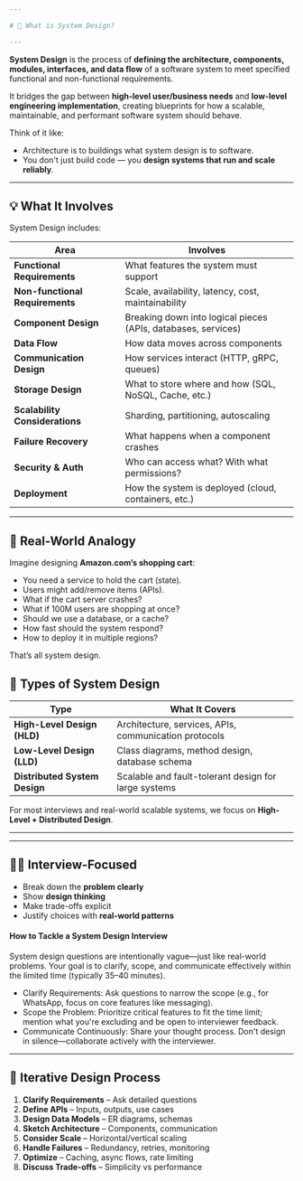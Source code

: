 ```yaml
---

# 🧱 What is System Design?

---
```


**System Design** is the process of **defining the architecture, components, modules, interfaces, and data flow** of a software system to meet specified functional and non-functional requirements.

It bridges the gap between **high-level user/business needs** and **low-level engineering implementation**, creating blueprints for how a scalable, maintainable, and performant software system should behave.

Think of it like:

* Architecture is to buildings what system design is to software.
* You don't just build code — you **design systems that run and scale reliably**.

---

## 💡 What It Involves

System Design includes:

| Area                            | Involves                                                      |
| ------------------------------- | ------------------------------------------------------------- |
| **Functional Requirements**     | What features the system must support                         |
| **Non-functional Requirements** | Scale, availability, latency, cost, maintainability           |
| **Component Design**            | Breaking down into logical pieces (APIs, databases, services) |
| **Data Flow**                   | How data moves across components                              |
| **Communication Design**        | How services interact (HTTP, gRPC, queues)                    |
| **Storage Design**              | What to store where and how (SQL, NoSQL, Cache, etc.)         |
| **Scalability Considerations**  | Sharding, partitioning, autoscaling                           |
| **Failure Recovery**            | What happens when a component crashes                         |
| **Security & Auth**             | Who can access what? With what permissions?                   |
| **Deployment**                  | How the system is deployed (cloud, containers, etc.)          |

---

## 📌 Real-World Analogy

Imagine designing **Amazon.com’s shopping cart**:

* You need a service to hold the cart (state).
* Users might add/remove items (APIs).
* What if the cart server crashes?
* What if 100M users are shopping at once?
* Should we use a database, or a cache?
* How fast should the system respond?
* How to deploy it in multiple regions?

That’s all system design.


## 🧰 Types of System Design

| Type                          | What It Covers                                        |
| ----------------------------- | ----------------------------------------------------- |
| **High-Level Design (HLD)**   | Architecture, services, APIs, communication protocols |
| **Low-Level Design (LLD)**    | Class diagrams, method design, database schema        |
| **Distributed System Design** | Scalable and fault-tolerant design for large systems  |

For most interviews and real-world scalable systems, we focus on **High-Level + Distributed Design**.

---

---

## 🧑‍💼 Interview-Focused

* Break down the **problem clearly**
* Show **design thinking**
* Make trade-offs explicit
* Justify choices with **real-world patterns**

#### How to Tackle a System Design Interview
System design questions are intentionally vague—just like real-world problems. Your goal is to clarify, scope, and communicate effectively within the limited time (typically 35–40 minutes).

- Clarify Requirements: Ask questions to narrow the scope (e.g., for WhatsApp, focus on core features like messaging).
- Scope the Problem: Prioritize critical features to fit the time limit; mention what you're excluding and be open to interviewer feedback.
- Communicate Continuously: Share your thought process. Don't design in silence—collaborate actively with the interviewer.

---


## 🔁 Iterative Design Process

1. **Clarify Requirements** – Ask detailed questions
2. **Define APIs** – Inputs, outputs, use cases
3. **Design Data Models** – ER diagrams, schemas
4. **Sketch Architecture** – Components, communication
5. **Consider Scale** – Horizontal/vertical scaling
6. **Handle Failures** – Redundancy, retries, monitoring
7. **Optimize** – Caching, async flows, rate limiting
8. **Discuss Trade-offs** – Simplicity vs performance
